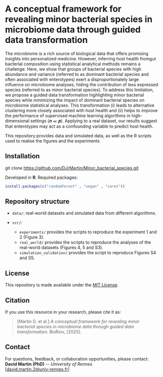 # A conceptual framework for revealing minor bacterial species in microbiome data through guided data transformation

The microbiome is a rich source of biological data that offers promising insights into personalized medicine. However, inferring host health fromgut bacterial composition using statistical analytical methods remains a challenge. Here, we show that groups of bacterial species with high abundance and variance (referred to as dominant bacterial species and often associated with enterotypes) exert a disproportionately large influence on microbiome analyses, hiding the contribution of less expressed species (referred to as minor bacterial species). To address this limitation, we propose a guided data transformation highlighting minor bacterial species while minimizing the impact of dominant bacterial species on microbiome statistical analyses. This transformation (i) leads to alternative clustering more closely associated with host health and (ii) helps to improve the performance of supervised machine learning algorithms in high-dimensional settings (𝒏 ≪ 𝒑). Applying to a real dataset, our results suggest that enterotypes may act as a confounding variable to predict host health.

This repository provides data and simulated data, as well as the R scripts used to realise the figures and the experiments

## Installation

git clone <https://github.com/DJrMartin/Minor_bacterial_species.git>

Developed in **R**. Required packages:

``` r
install.packages(c("randomForest" , "vegan" , "caret"))
```

## Repository structure

-   `data/`: real-world datasets and simulated data from different algorithms.

-   `scr/`:

    -   `experiments/` provides the scripts to reproduce the experiment 1 and 2 (Figure 3).
    -   `real_world/` provides the scripts to reproduce the analyses of the real-world datasets (Figures 4, 5 and S3).
    -   `simulation_validation/` provides the script to reproduce Figures S4 and S5.

## License

This repository is made available under the [MIT License](LICENSE).

## Citation

If you use this resource in your research, please cite it as:

> [Martin D. et al.] *A conceptual framework for revealing minor bacterial species in microbiome data through guided data transformation*. BioRxiv, [2025].

## Contact

For questions, feedback, or collaboration opportunities, please contact:\
**David Martin (PhD)** -- *University of Rennes*\
[[david.martin.2\@univ-rennes.fr](mailto:david.martin.2@univ-rennes.fr)]
